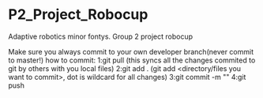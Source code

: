 # P2_Project_Robocup
Adaptive robotics minor fontys. Group 2 project robocup

Make sure you always commit to your own developer branch(never commit to master!)
how to commit:
1:git pull (this syncs all the changes commited to git by others with you local files)
2:git add . (git add <directory/files you want to commit>, dot is wildcard for all changes)
3:git commit -m "<message to inform everyone of the changes you made>"
4:git push
